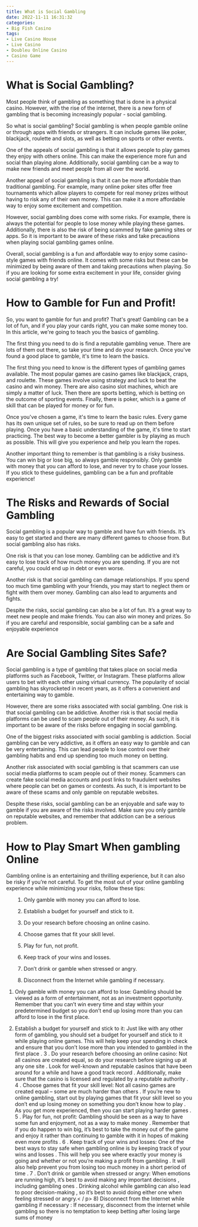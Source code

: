 ```yaml
---
title: What is Social Gambling
date: 2022-11-11 16:31:32
categories:
- Big Fish Casino
tags:
- Live Casino House
- Live Casino
- Doubleu Online Casino
- Casino Game
---
```



#  What is Social Gambling?

Most people think of gambling as something that is done in a physical casino. However, with the rise of the internet, there is a new form of gambling that is becoming increasingly popular - social gambling.

So what is social gambling? Social gambling is when people gamble online or through apps with friends or strangers. It can include games like poker, blackjack, roulette and slots, as well as betting on sports or other events.

One of the appeals of social gambling is that it allows people to play games they enjoy with others online. This can make the experience more fun and social than playing alone. Additionally, social gambling can be a way to make new friends and meet people from all over the world.

Another appeal of social gambling is that it can be more affordable than traditional gambling. For example, many online poker sites offer free tournaments which allow players to compete for real money prizes without having to risk any of their own money. This can make it a more affordable way to enjoy some excitement and competition.

However, social gambling does come with some risks. For example, there is always the potential for people to lose money while playing these games. Additionally, there is also the risk of being scammed by fake gaming sites or apps. So it is important to be aware of these risks and take precautions when playing social gambling games online.

Overall, social gambling is a fun and affordable way to enjoy some casino-style games with friends online. It comes with some risks but these can be minimized by being aware of them and taking precautions when playing. So if you are looking for some extra excitement in your life, consider giving social gambling a try!

#  How to Gamble for Fun and Profit!

So, you want to gamble for fun and profit? That's great! Gambling can be a lot of fun, and if you play your cards right, you can make some money too. In this article, we're going to teach you the basics of gambling.

The first thing you need to do is find a reputable gambling venue. There are lots of them out there, so take your time and do your research. Once you've found a good place to gamble, it's time to learn the basics.

The first thing you need to know is the different types of gambling games available. The most popular games are casino games like blackjack, craps, and roulette. These games involve using strategy and luck to beat the casino and win money. There are also casino slot machines, which are simply a matter of luck. Then there are sports betting, which is betting on the outcome of sporting events. Finally, there is poker, which is a game of skill that can be played for money or for fun.

Once you've chosen a game, it's time to learn the basic rules. Every game has its own unique set of rules, so be sure to read up on them before playing. Once you have a basic understanding of the game, it's time to start practicing. The best way to become a better gambler is by playing as much as possible. This will give you experience and help you learn the ropes.

Another important thing to remember is that gambling is a risky business. You can win big or lose big, so always gamble responsibly. Only gamble with money that you can afford to lose, and never try to chase your losses. If you stick to these guidelines, gambling can be a fun and profitable experience!

#  The Risks and Rewards of Social Gambling

Social gambling is a popular way to gamble and have fun with friends. It’s easy to get started and there are many different games to choose from. But social gambling also has risks.

One risk is that you can lose money. Gambling can be addictive and it’s easy to lose track of how much money you are spending. If you are not careful, you could end up in debt or even worse.

Another risk is that social gambling can damage relationships. If you spend too much time gambling with your friends, you may start to neglect them or fight with them over money. Gambling can also lead to arguments and fights.

Despite the risks, social gambling can also be a lot of fun. It’s a great way to meet new people and make friends. You can also win money and prizes. So if you are careful and responsible, social gambling can be a safe and enjoyable experience

#  Are Social Gambling Sites Safe?

Social gambling is a type of gambling that takes place on social media platforms such as Facebook, Twitter, or Instagram. These platforms allow users to bet with each other using virtual currency. The popularity of social gambling has skyrocketed in recent years, as it offers a convenient and entertaining way to gamble.

However, there are some risks associated with social gambling. One risk is that social gambling can be addictive. Another risk is that social media platforms can be used to scam people out of their money. As such, it is important to be aware of the risks before engaging in social gambling.

One of the biggest risks associated with social gambling is addiction. Social gambling can be very addictive, as it offers an easy way to gamble and can be very entertaining. This can lead people to lose control over their gambling habits and end up spending too much money on betting.

Another risk associated with social gambling is that scammers can use social media platforms to scam people out of their money. Scammers can create fake social media accounts and post links to fraudulent websites where people can bet on games or contests. As such, it is important to be aware of these scams and only gamble on reputable websites.

Despite these risks, social gambling can be an enjoyable and safe way to gamble if you are aware of the risks involved. Make sure you only gamble on reputable websites, and remember that addiction can be a serious problem.

#  How to Play Smart When gambling Online

Gambling online is an entertaining and thrilling experience, but it can also be risky if you’re not careful. To get the most out of your online gambling experience while minimizing your risks, follow these tips:

<ol>

1. Only gamble with money you can afford to lose.
2. Establish a budget for yourself and stick to it.
3. Do your research before choosing an online casino.
4. Choose games that fit your skill level.
5. Play for fun, not profit.
6. Keep track of your wins and losses.
7. Don’t drink or gamble when stressed or angry.
8. Disconnect from the Internet while gambling if necessary.</ol>

1. Only gamble with money you can afford to lose: Gambling should be viewed as a form of entertainment, not as an investment opportunity. Remember that you can’t win every time and stay within your predetermined budget so you don’t end up losing more than you can afford to lose in the first place.
2. Establish a budget for yourself and stick to it: Just like with any other form of gambling, you should set a budget for yourself and stick to it while playing online games. This will help keep your spending in check and ensure that you don’t lose more than you intended to gambled in the first place . 
3 . Do your research before choosing an online casino: Not all casinos are created equal, so do your research before signing up at any one site . Look for well-known and reputable casinos that have been around for a while and have a good track record . Additionally, make sure that the casino is licensed and regulated by a reputable authority .  
4 . Choose games that fit your skill level: Not all casino games are created equal – some are much harder than others . If you’re new to online gambling, start out by playing games that fit your skill level so you don’t end up losing money on something you don’t know how to play . As you get more experienced, then you can start playing harder games .  
5 . Play for fun, not profit: Gambling should be seen as a way to have some fun and enjoyment, not as a way to make money . Remember that if you do happen to win big, it’s best to take the money out of the game and enjoy it rather than continuing to gamble with it in hopes of making even more profits . 
6 . Keep track of your wins and losses: One of the best ways to stay safe when gambling online is by keeping track of your wins and losses . This will help you see where exactly your money is going and whether or not you’re making a profit from gambling . It will also help prevent you from losing too much money in a short period of time . 
7 . Don’t drink or gamble when stressed or angry: When emotions are running high, it’s best to avoid making any important decisions , including gambling ones . Drinking alcohol while gambling can also lead to poor decision-making , so it’s best to avoid doing either one when feeling stressed or angry.< / p>   8) Disconnect from the Internet while gambling if necessary : If necessary, disconnect from the internet while gambling so there is no temptation to keep betting after losing large sums of money